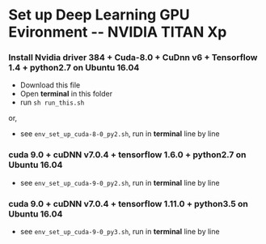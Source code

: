 
# Set up Deep Learning GPU Evironment -- NVIDIA TITAN Xp
### Install Nvidia driver 384 + Cuda-8.0 + CuDnn v6 + Tensorflow 1.4 + python2.7 on Ubuntu 16.04 


- Download this file
- Open **terminal** in this folder
- run `sh run_this.sh`

or,
- see `env_set_up_cuda-8-0_py2.sh`, run in **terminal** line by line


### cuda 9.0 + cuDNN v7.0.4 + tensorflow 1.6.0 + python2.7 on Ubuntu 16.04 

- see `env_set_up_cuda-9-0_py2.sh`, run in **terminal** line by line

### cuda 9.0 + cuDNN v7.0.4 + tensorflow 1.11.0 + python3.5 on Ubuntu 16.04 

- see `env_set_up_cuda-9-0_py3.sh`, run in **terminal** line by line
